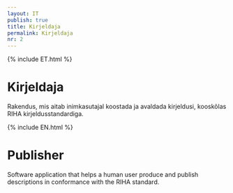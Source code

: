 ```yaml
---
layout: IT
publish: true
title: Kirjeldaja
permalink: Kirjeldaja
nr: 2
---
```


{% include ET.html %}

# Kirjeldaja

Rakendus, mis aitab inimkasutajal koostada ja avaldada kirjeldusi, kooskõlas RIHA kirjeldusstandardiga. 

{% include EN.html %}

# Publisher

Software application that helps a human user produce and publish descriptions in conformance with the RIHA standard.  

